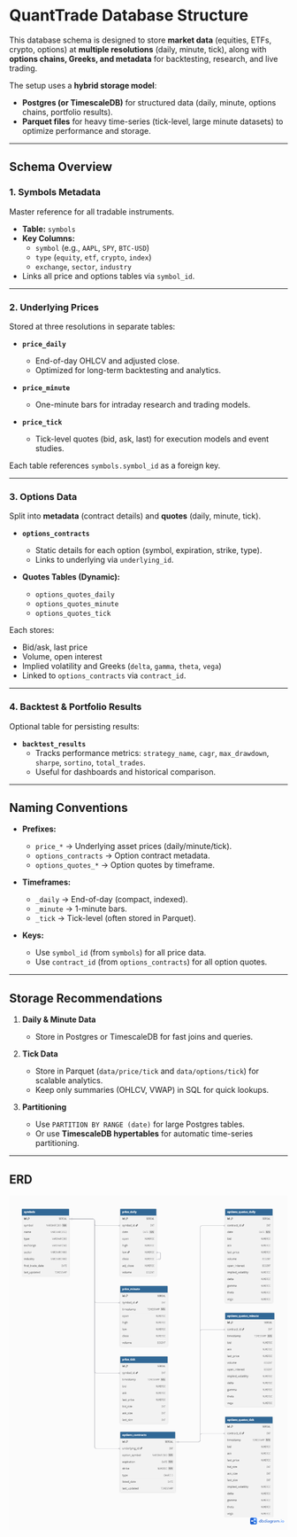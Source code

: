 # QuantTrade Database Structure

This database schema is designed to store **market data** (equities, ETFs, crypto, options) at **multiple resolutions** (daily, minute, tick), along with **options chains, Greeks, and metadata** for backtesting, research, and live trading.

The setup uses a **hybrid storage model**:
- **Postgres (or TimescaleDB)** for structured data (daily, minute, options chains, portfolio results).
- **Parquet files** for heavy time-series (tick-level, large minute datasets) to optimize performance and storage.

---

## Schema Overview

### 1. Symbols Metadata

Master reference for all tradable instruments.

- **Table:** `symbols`
- **Key Columns:**
  - `symbol` (e.g., `AAPL`, `SPY`, `BTC-USD`)
  - `type` (`equity`, `etf`, `crypto`, `index`)
  - `exchange`, `sector`, `industry`
- Links all price and options tables via `symbol_id`.

---

### 2. Underlying Prices

Stored at three resolutions in separate tables:

- **`price_daily`**  
  - End-of-day OHLCV and adjusted close.
  - Optimized for long-term backtesting and analytics.

- **`price_minute`**  
  - One-minute bars for intraday research and trading models.

- **`price_tick`**  
  - Tick-level quotes (bid, ask, last) for execution models and event studies.

Each table references `symbols.symbol_id` as a foreign key.

---

### 3. Options Data

Split into **metadata** (contract details) and **quotes** (daily, minute, tick).

- **`options_contracts`**  
  - Static details for each option (symbol, expiration, strike, type).
  - Links to underlying via `underlying_id`.

- **Quotes Tables (Dynamic):**
  - `options_quotes_daily`
  - `options_quotes_minute`
  - `options_quotes_tick`

Each stores:
- Bid/ask, last price
- Volume, open interest
- Implied volatility and Greeks (`delta`, `gamma`, `theta`, `vega`)
- Linked to `options_contracts` via `contract_id`.

---

### 4. Backtest & Portfolio Results

Optional table for persisting results:
- **`backtest_results`**
  - Tracks performance metrics: `strategy_name`, `cagr`, `max_drawdown`, `sharpe`, `sortino`, `total_trades`.
  - Useful for dashboards and historical comparison.

---

## Naming Conventions

- **Prefixes:**
  - `price_*` → Underlying asset prices (daily/minute/tick).
  - `options_contracts` → Option contract metadata.
  - `options_quotes_*` → Option quotes by timeframe.

- **Timeframes:**
  - `_daily` → End-of-day (compact, indexed).
  - `_minute` → 1-minute bars.
  - `_tick` → Tick-level (often stored in Parquet).

- **Keys:**
  - Use `symbol_id` (from `symbols`) for all price data.
  - Use `contract_id` (from `options_contracts`) for all option quotes.

---

## Storage Recommendations

1. **Daily & Minute Data**  
   - Store in Postgres or TimescaleDB for fast joins and queries.

2. **Tick Data**  
   - Store in Parquet (`data/price/tick` and `data/options/tick`) for scalable analytics.
   - Keep only summaries (OHLCV, VWAP) in SQL for quick lookups.

3. **Partitioning**  
   - Use `PARTITION BY RANGE (date)` for large Postgres tables.
   - Or use **TimescaleDB hypertables** for automatic time-series partitioning.

---

## ERD
<p align="center">
  <img src="ERD_QuantTrade.png"/>
</p>



